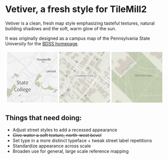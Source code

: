 # Vetiver, a fresh style for TileMill2

Vetiver is a clean, fresh map style emphasizing tasteful textures, natural building shadows and the soft, warm glow of the sun. 

It was originally designed as a campus map of the Pennsylvania State University for the [BDSS homepage](http://www.bdss.psu.edu).

![image](vetiver_preview.png)

## Things that need doing:

* Adjust street styles to add a recessed appearance
* ~~Give water a soft texture, north-west bevel~~
* Set type in a more distinct typeface + tweak street label repetitions
* Standardize appearance across scale
* Broaden use for general, large scale reference mapping

